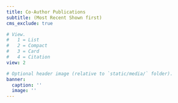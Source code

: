 ```yaml
---
title: Co-Author Publications
subtitle: (Most Recent Shown first)
cms_exclude: true

# View.
#   1 = List
#   2 = Compact
#   3 = Card
#   4 = Citation
view: 2

# Optional header image (relative to `static/media/` folder).
banner:
  caption: ''
  image: ''
---
```

